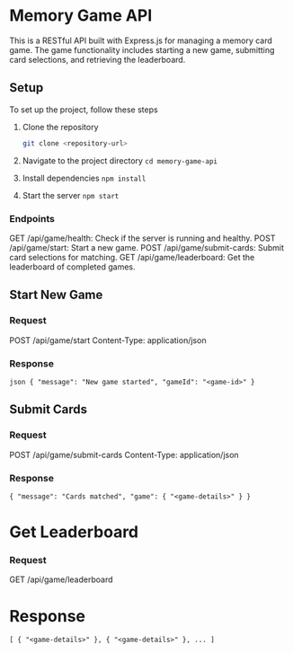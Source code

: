 # Memory Game API

This is a RESTful API built with Express.js for managing a memory card game. The game functionality includes starting a new game, submitting card selections, and retrieving the leaderboard.

## Setup

To set up the project, follow these steps

1. Clone the repository
   ```bash
   git clone <repository-url>

2. Navigate to the project directory
   `cd memory-game-api`

3. Install dependencies
   `npm install`

4. Start the server
   `npm start`

### Endpoints
GET /api/game/health: Check if the server is running and healthy.
POST /api/game/start: Start a new game.
POST /api/game/submit-cards: Submit card selections for matching.
GET /api/game/leaderboard: Get the leaderboard of completed games.



## Start New Game

### Request

POST /api/game/start
Content-Type: application/json

### Response

`json {
  "message": "New game started",
  "gameId": "<game-id>"
}`

## Submit Cards

### Request

POST /api/game/submit-cards
Content-Type: application/json

### Response

`
{
  "message": "Cards matched",
  "game": { "<game-details>" }
}
`

# Get Leaderboard
### Request

GET /api/game/leaderboard


# Response
`[
  { "<game-details>" },
  { "<game-details>" },
  ...
]
`
